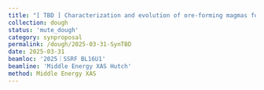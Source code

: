 ```yaml
---         
title: "[ TBD ] Characterization and evolution of ore-forming magmas for iron oxide-apatite deposits: Perspectives from apatite"
collection: dough
status: 'mute_dough'
category: synproposal
permalink: /dough/2025-03-31-SynTBD
date: 2025-03-31
beamloc: '2025｜SSRF BL16U1'
beamline: 'Middle Energy XAS Hutch'
method: Middle Energy XAS
---
```

